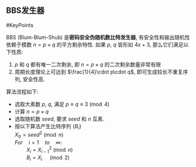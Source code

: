 ## BBS发生器

#KeyPoints 

BBS (Blum-Blum-Shub) 是**密码安全伪随机数比特发生器**, 有安全性和输出随机性依赖于模数 $n=p\times q$ 的平方剩余特性. 如果 $p,\ q$ 皆形如 $4x+3$, 那么它们满足以下性质:
1. $p$ 和 $q$ 都有唯一二次剩余, 即 $n=p\times q$ 的二次剩余数量非常有限
2. 周期长度理论上可达到 $\frac{1}{4}\cdot p\cdot q$, 即可生成较长不重复序列, 安全性高. 

算法流程如下:
- 选取大素数 $p,\ q$, 满足 $p\equiv q\equiv 3\pmod{4}$
- 计算 $n=p\times q$
- 选取随机数 $seed$, 要求 $seed$ 和 $n$ 互素.
- 按以下算法产生比特序列 $\{B_{i}\}$  
$X_{0}=seed^{2}\pmod{n}$  
$For\quad i=1\quad to\quad \infty:$  
$\qquad X_{i}=X_{i-1}^{2}\pmod{n}$  
$\qquad B_{i}=X_{i}\quad\pmod{2}$